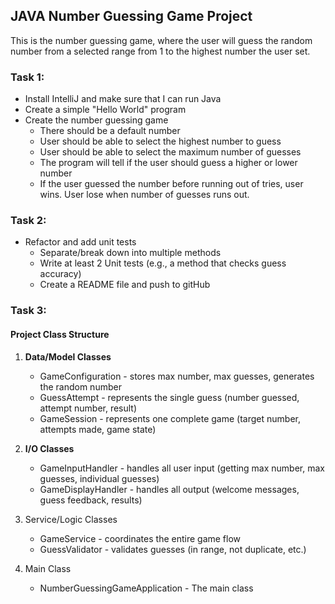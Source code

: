 ## JAVA Number Guessing Game Project
This is the number guessing game, where the user will guess the random number from a selected range from 1 to the highest number the user set.

### Task 1:
* Install IntelliJ and make sure that I can run Java
* Create a simple "Hello World" program
* Create the number guessing game
   * There should be a default number
   * User should be able to select the highest number to guess
   * User should be able to select the maximum number of guesses
   * The program will tell if the user should guess a higher or lower number
   * If the user guessed the number before running out of tries, user wins. User lose when number of guesses runs out.

### Task 2:
* Refactor and add unit tests
   * Separate/break down into multiple methods
   * Write at least 2 Unit tests (e.g., a method that checks guess accuracy)
   * Create a README file and push to gitHub

### Task 3:
#### Project Class Structure
1. **Data/Model Classes**
   * GameConfiguration - stores max number, max guesses, generates the random number
   * GuessAttempt - represents the single guess (number guessed, attempt number, result)
   * GameSession - represents one complete game (target number, attempts made, game state)

2. **I/O Classes**
   * GameInputHandler - handles all user input (getting max number, max guesses, individual guesses)
   * GameDisplayHandler - handles all output (welcome messages, guess feedback, results)

3. Service/Logic Classes
   * GameService - coordinates the entire game flow
   * GuessValidator - validates guesses (in range, not duplicate, etc.)

4. Main Class
   * NumberGuessingGameApplication - The main class